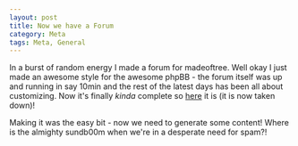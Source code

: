 ```yaml
---
layout: post
title: Now we have a Forum
category: Meta
tags: Meta, General
---
```

In a burst of random energy I made a forum for madeoftree. Well okay I just made an awesome style for the awesome phpBB - the forum itself was up and running in say 10min and the rest of the latest days has been all about customizing. Now it's finally *kinda* complete so [here](#) it is (it is now taken down)!

Making it was the easy bit - now we need to generate some content! Where is the almighty sundb00m when we're in a desperate need for spam?!

